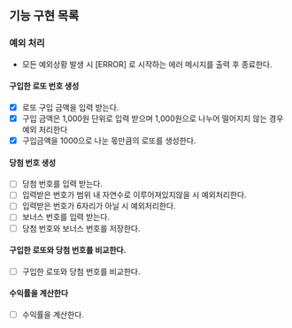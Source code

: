 ## 기능 구현 목록

### 예외 처리

- 모든 예외상황 발생 시 [ERROR] 로 시작하는 에러 메시지를 출력 후 종료한다.

#### 구입한 로또 번호 생성

- [x] 로또 구입 금액을 입력 받는다.
- [x] 구입 금액은 1,000원 단위로 입력 받으며 1,000원으로 나누어 떨어지지 않는 경우 예외 처리한다
- [x] 구입금액을 1000으로 나눈 몫만큼의 로또를 생성한다.

#### 당첨 번호 생성
- [ ] 당첨 번호를 입력 받는다.
- [ ] 입력받은 번호가 범위 내 자연수로 이루어져있지않을 시 예외처리한다.
- [ ] 입력받은 번호가 6자리가 아닐 시 예외처리한다.
- [ ] 보너스 번호를 입력 받는다.
- [ ] 당첨 번호와 보너스 번호를 저장한다.

#### 구입한 로또와 당첨 번호를 비교한다.

- [ ] 구입한 로또와 당첨 번호를 비교한다.

#### 수익률을 계산한다

- [ ] 수익률을 계산한다.
